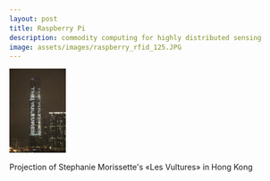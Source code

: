 ```yaml
---
layout: post
title: Raspberry Pi
description: commodity computing for highly distributed sensing
image: assets/images/raspberry_rfid_125.JPG
---
```


<img src="/assets/images/pic01.jpg" height="20%" width="20%">

Projection of Stephanie Morissette's «Les Vultures» in Hong Kong
